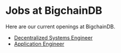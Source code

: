 # Jobs at BigchainDB

Here are our current openings at BigchainDB.

- [Decentralized Systems Engineer](engjob.md)
- [Application Engineer](aejob.md)
